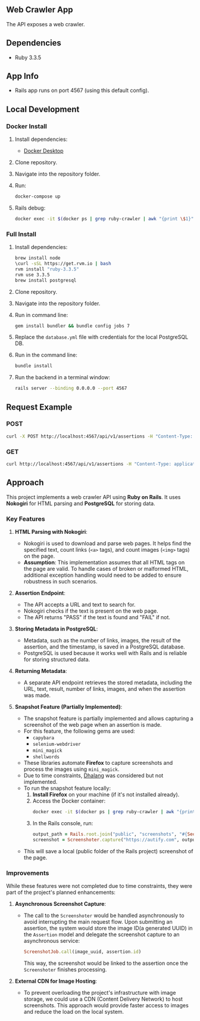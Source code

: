 ## Web Crawler App

The API exposes a web crawler.

## Dependencies

- Ruby 3.3.5

## App Info

- Rails app runs on port 4567 (using this default config).

## Local Development

### Docker Install

1. Install dependencies:
   - [Docker Desktop](https://www.docker.com/products/docker-desktop)

2. Clone repository.

3. Navigate into the repository folder.

4. Run:
   ```bash
   docker-compose up
   ```

5. Rails debug:
   ```bash
   docker exec -it $(docker ps | grep ruby-crawler | awk "{print \$1}" | head -n 1) rails c
   ```

### Full Install

1. Install dependencies:
   ```bash
   brew install node
   \curl -sSL https://get.rvm.io | bash
   rvm install "ruby-3.3.5"
   rvm use 3.3.5
   brew install postgresql
   ```

2. Clone repository.

3. Navigate into the repository folder.

4. Run in command line:
   ```bash
   gem install bundler && bundle config jobs 7
   ```

5. Replace the `database.yml` file with credentials for the local PostgreSQL DB.

6. Run in the command line:
   ```bash
   bundle install
   ```

7. Run the backend in a terminal window:
   ```bash
   rails server --binding 0.0.0.0 --port 4567
   ```

## Request Example

### POST

```bash
curl -X POST http://localhost:4567/api/v1/assertions -H "Content-Type: application/json" -d '{"assertion": {"url": "autify.com", "text": "product"}}'
```

### GET

```bash
curl http://localhost:4567/api/v1/assertions -H "Content-Type: application/json"
```

## Approach

This project implements a web crawler API using **Ruby on Rails**. It uses **Nokogiri** for HTML parsing and **PostgreSQL** for storing data.

### Key Features

1. **HTML Parsing with Nokogiri**: 
   - Nokogiri is used to download and parse web pages. It helps find the specified text, count links (`<a>` tags), and count images (`<img>` tags) on the page.
   - **Assumption**: This implementation assumes that all HTML tags on the page are valid. To handle cases of broken or malformed HTML, additional exception handling would need to be added to ensure robustness in such scenarios.

2. **Assertion Endpoint**:
   - The API accepts a URL and text to search for.
   - Nokogiri checks if the text is present on the web page. 
   - The API returns "PASS" if the text is found and "FAIL" if not.

3. **Storing Metadata in PostgreSQL**:
   - Metadata, such as the number of links, images, the result of the assertion, and the timestamp, is saved in a PostgreSQL database.
   - PostgreSQL is used because it works well with Rails and is reliable for storing structured data.

4. **Returning Metadata**:
   - A separate API endpoint retrieves the stored metadata, including the URL, text, result, number of links, images, and when the assertion was made.

5. **Snapshot Feature (Partially Implemented)**:
   - The snapshot feature is partially implemented and allows capturing a screenshot of the web page when an assertion is made.
   - For this feature, the following gems are used:
     - `capybara`
     - `selenium-webdriver`
     - `mini_magick`
     - `shellwords`
   - These libraries automate **Firefox** to capture screenshots and process the images using `mini_magick`.
   - Due to time constraints, [Dhalang](https://github.com/nielssteensma/dhalang) was considered but not implemented.
   - To run the snapshot feature locally:
     1. **Install Firefox** on your machine (if it's not installed already).
     2. Access the Docker container:
        ```bash
        docker exec -it $(docker ps | grep ruby-crawler | awk "{print \$1}" | head -n 1) rails c
        ```
     3. In the Rails console, run:
        ```ruby
        output_path = Rails.root.join("public", "screenshots", "#{SecureRandom.uuid}.png")
        screenshot = Screenshoter.capture("https://autify.com", output_path)
        ```
   - This will save a local (public folder of the Rails project) screenshot of the page.

### Improvements

While these features were not completed due to time constraints, they were part of the project's planned enhancements:

1. **Asynchronous Screenshot Capture**:
   - The call to the `Screenshoter` would be handled asynchronously to avoid interrupting the main request flow. Upon submitting an assertion, the system would store the image ID(a generated UUID) in the `Assertion` model and delegate the screenshot capture to an asynchronous service:
     ```ruby
     ScreenshotJob.call(image_uuid, assertion.id)
     ```
     This way, the screenshot would be linked to the assertion once the `Screenshoter` finishes processing.

2. **External CDN for Image Hosting**:
   - To prevent overloading the project's infrastructure with image storage, we could use a CDN (Content Delivery Network) to host screenshots. This approach would provide faster access to images and reduce the load on the local system.
